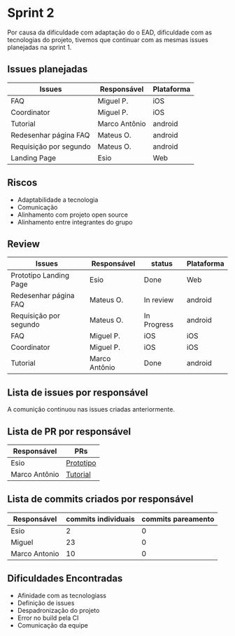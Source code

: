 # Sprint 2

Por causa da dificuldade com adaptação do o EAD, dificuldade com as tecnologias do projeto, tivemos que continuar com as mesmas issues planejadas na sprint 1.

## Issues planejadas

| Issues                 | Responsável   | Plataforma |
| ---------------------- | ------------- | ---------- |
| FAQ                    | Miguel P.     | iOS        |
| Coordinator            | Miguel P.     | iOS        |
| Tutorial               | Marco Antônio | android    |
| Redesenhar página FAQ  | Mateus O.     | android    |
| Requisição por segundo | Mateus O.     | android    |
| Landing Page           | Esio          | Web        |

## Riscos

- Adaptabilidade a tecnologia
- Comunicação
- Alinhamento com projeto open source
- Alinhamento entre integrantes do grupo

## Review

| Issues                 | Responsável | status      | Plataforma |
| ---------------------- | ----------- | ----------- | ---------- |
| Prototipo Landing Page | Esio        | Done        | Web        |
| Redesenhar página FAQ  | Mateus O.   | In review   | android    |
| Requisição por segundo | Mateus O.   | In Progress | android    |
| FAQ                    | Miguel P.   | iOS         | iOS        |
| Coordinator            | Miguel P.   | iOS         | iOS        |
| Tutorial               | Marco Antônio | Done      | android    |

## Lista de issues por responsável

A comunição continuou nas issues criadas anteriormente.

## Lista de PR por responsável

| Responsável | PRs                                                                                                                   |
| ----------- | --------------------------------------------------------------------------------------------------------------------- |
| Esio        | [Prototipo](https://www.figma.com/proto/TOUk1MfAHuez3zAjuVB3Yp/Escola-em-casa?node-id=1%3A2&scaling=scale-down-width) |
| Marco Antônio | [Tutorial](https://github.com/Escola-em-Casa/android-escola-em-casa/pull/38) |

## Lista de commits criados por responsável

| Responsável | commits individuais | commits pareamento |
| ----------- | ------------------- | ------------------ |
| Esio        | 2                   | 0                  |
| Miguel      | 23                  | 0                  |
| Marco Antonio| 10                   | 0                  |

## Dificuldades Encontradas

- Afinidade com as tecnologiass
- Definição de issues
- Despadronização do projeto
- Error no build pela CI
- Comunicação da equipe
